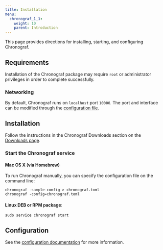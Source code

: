 ```yaml
---
title: Installation
menu:
  chronograf_1_1:
    weight: 10
    parent: Introduction
---
```


This page provides directions for installing, starting, and configuring Chronograf.

## Requirements

Installation of the Chronograf package may require `root` or administrator privileges in order to complete successfully.

### Networking

By default, Chronograf runs on `localhost` port `10000`. The port and
interface can be modified through the
[configuration file](/chronograf/v1.1/administration/configuration).


## Installation

Follow the instructions in the Chronograf Downloads section on the [Downloads page](https://influxdata.com/downloads).

### Start the Chronograf service

#### Mac OS X (via Homebrew)

To run Chronograf manually, you can specify the configuration file on the
command line:
```
chronograf -sample-config > chronograf.toml
chronograf -config=chronograf.toml
```

#### Linux DEB or RPM package:
```
sudo service chronograf start
```

## Configuration

See the
[configuration documentation](/chronograf/v1.1/administration/configuration/)
for more information.
